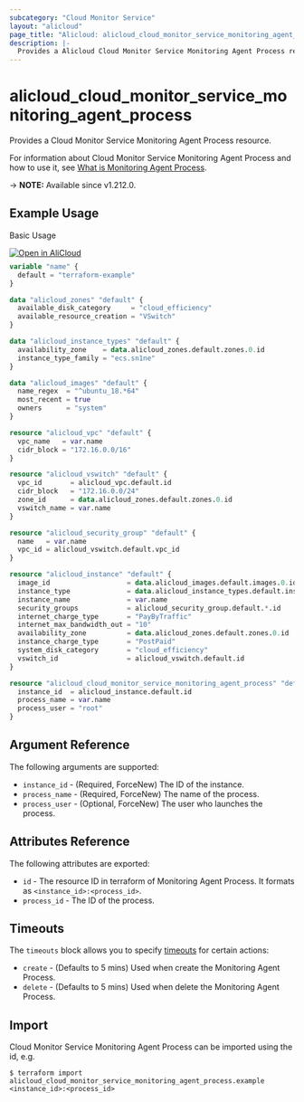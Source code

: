 ```yaml
---
subcategory: "Cloud Monitor Service"
layout: "alicloud"
page_title: "Alicloud: alicloud_cloud_monitor_service_monitoring_agent_process"
description: |-
  Provides a Alicloud Cloud Monitor Service Monitoring Agent Process resource.
---
```


# alicloud_cloud_monitor_service_monitoring_agent_process

Provides a Cloud Monitor Service Monitoring Agent Process resource. 

For information about Cloud Monitor Service Monitoring Agent Process and how to use it, see [What is Monitoring Agent Process](https://www.alibabacloud.com/help/en/cms/developer-reference/api-cms-2019-01-01-createmonitoragentprocess).

-> **NOTE:** Available since v1.212.0.

## Example Usage

Basic Usage

<div style="display: block;margin-bottom: 40px;"><div class="oics-button" style="float: right;position: absolute;margin-bottom: 10px;">
  <a href="https://api.aliyun.com/api-tools/terraform?resource=alicloud_cloud_monitor_service_monitoring_agent_process&exampleId=5e968322-9e29-65a4-ff79-eaa1bf67af8bc5e88868&activeTab=example&spm=docs.r.cloud_monitor_service_monitoring_agent_process.0.5e9683229e&intl_lang=EN_US" target="_blank">
    <img alt="Open in AliCloud" src="https://img.alicdn.com/imgextra/i1/O1CN01hjjqXv1uYUlY56FyX_!!6000000006049-55-tps-254-36.svg" style="max-height: 44px; max-width: 100%;">
  </a>
</div></div>

```terraform
variable "name" {
  default = "terraform-example"
}

data "alicloud_zones" "default" {
  available_disk_category     = "cloud_efficiency"
  available_resource_creation = "VSwitch"
}

data "alicloud_instance_types" "default" {
  availability_zone    = data.alicloud_zones.default.zones.0.id
  instance_type_family = "ecs.sn1ne"
}

data "alicloud_images" "default" {
  name_regex  = "^ubuntu_18.*64"
  most_recent = true
  owners      = "system"
}

resource "alicloud_vpc" "default" {
  vpc_name   = var.name
  cidr_block = "172.16.0.0/16"
}

resource "alicloud_vswitch" "default" {
  vpc_id       = alicloud_vpc.default.id
  cidr_block   = "172.16.0.0/24"
  zone_id      = data.alicloud_zones.default.zones.0.id
  vswitch_name = var.name
}

resource "alicloud_security_group" "default" {
  name   = var.name
  vpc_id = alicloud_vswitch.default.vpc_id
}

resource "alicloud_instance" "default" {
  image_id                   = data.alicloud_images.default.images.0.id
  instance_type              = data.alicloud_instance_types.default.instance_types.0.id
  instance_name              = var.name
  security_groups            = alicloud_security_group.default.*.id
  internet_charge_type       = "PayByTraffic"
  internet_max_bandwidth_out = "10"
  availability_zone          = data.alicloud_zones.default.zones.0.id
  instance_charge_type       = "PostPaid"
  system_disk_category       = "cloud_efficiency"
  vswitch_id                 = alicloud_vswitch.default.id
}

resource "alicloud_cloud_monitor_service_monitoring_agent_process" "default" {
  instance_id  = alicloud_instance.default.id
  process_name = var.name
  process_user = "root"
}
```

## Argument Reference

The following arguments are supported:

* `instance_id` - (Required, ForceNew) The ID of the instance.
* `process_name` - (Required, ForceNew) The name of the process.
* `process_user` - (Optional, ForceNew) The user who launches the process.

## Attributes Reference

The following attributes are exported:

* `id` - The resource ID in terraform of Monitoring Agent Process. It formats as `<instance_id>:<process_id>`.
* `process_id` - The ID of the process.

## Timeouts

The `timeouts` block allows you to specify [timeouts](https://www.terraform.io/docs/configuration-0-11/resources.html#timeouts) for certain actions:

* `create` - (Defaults to 5 mins) Used when create the Monitoring Agent Process.
* `delete` - (Defaults to 5 mins) Used when delete the Monitoring Agent Process.

## Import

Cloud Monitor Service Monitoring Agent Process can be imported using the id, e.g.

```shell
$ terraform import alicloud_cloud_monitor_service_monitoring_agent_process.example <instance_id>:<process_id>
```
